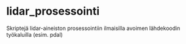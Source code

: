 # lidar_prosessointi
Skriptejä lidar-aineiston prosessointiin ilmaisilla avoimen lähdekoodin työkaluilla (esim. pdal)
